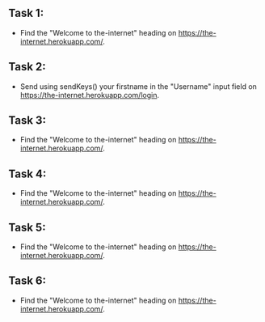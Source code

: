 ## Task 1: 
* Find the "Welcome to the-internet" heading on https://the-internet.herokuapp.com/.
## Task 2: 
* Send using sendKeys() your firstname in the "Username" input field on https://the-internet.herokuapp.com/login.
## Task 3: 
* Find the "Welcome to the-internet" heading on https://the-internet.herokuapp.com/.
## Task 4: 
* Find the "Welcome to the-internet" heading on https://the-internet.herokuapp.com/.
## Task 5: 
* Find the "Welcome to the-internet" heading on https://the-internet.herokuapp.com/.
## Task 6: 
* Find the "Welcome to the-internet" heading on https://the-internet.herokuapp.com/.

